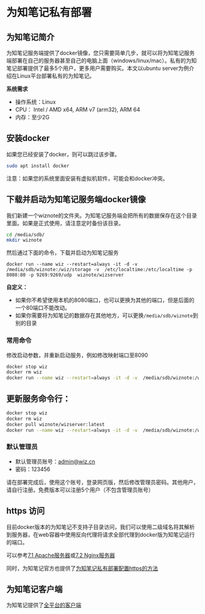 # 为知笔记私有部署

## 为知笔记简介
为知笔记服务端提供了docker镜像，您只需要简单几步，就可以将为知笔记服务端部署在自己的服务器甚至自己的电脑上面（windows/linux/mac）。私有的为知笔记部署提供了最多5个用户，更多用户需要购买。本文以ubuntu server为例介绍在Linux平台部署私有的为知笔记。

**系统需求**

- 操作系统：Linux
- CPU： Intel / AMD x64, ARM v7 (arm32), ARM 64
- 内存：至少2G

## 安装docker
如果您已经安装了docker，则可以跳过该步骤。

```bash
sudo apt install docker
```

注意：如果您的系统里面安装有虚拟机软件，可能会和docker冲突。

## 下载并启动为知笔记服务端docker镜像

我们新建一个wiznote的文件夹。为知笔记服务端会把所有的数据保存在这个目录里面。如果是正式使用，请注意定时备份该目录。

```bash
cd /media/sdb/
mkdir wiznote
```

然后通过下面的命令，下载并启动为知笔记服务
```
docker run --name wiz --restart=always -it -d -v  /media/sdb/wiznote:/wiz/storage -v  /etc/localtime:/etc/localtime -p 8080:80 -p 9269:9269/udp  wiznote/wizserver
```

**自定义：**

- 如果你不希望使用本机的8080端口，也可以更换为其他的端口，但是后面的一个80端口不能改动。
- 如果你需要将为知笔记的数据存在其他地方，可以更换`/media/sdb/wiznote`到别的目录

### 常用命令
修改启动参数，并重新启动服务，例如修改映射端口至8090

```bash
docker stop wiz
docker rm wiz
docker run --name wiz --restart=always -it -d -v  /media/sdb/wiznote:/wiz/storage -v  /etc/localtime:/etc/localtime -p 8090:80 -p 9269:9269/udp  wiznote/wiz
```

## 更新服务命令行：

```bash
docker stop wiz
docker rm wiz
docker pull wiznote/wizserver:latest
docker run --name wiz --restart=always -it -d -v  /media/sdb/wiznote:/wiz/storage -v  /etc/localtime:/etc/localtime -p 8080:80 -p 9269:9269/u
```

### 默认管理员

- 默认管理员账号：admin@wiz.cn
- 密码：123456

请在部署完成后，使用这个账号，登录网页版，然后修改管理员密码。其他用户，请自行注册。免费版本可以注册5个用户（不包含管理员账号）


## https 访问

目前docker版本的为知笔记不支持子目录访问，我们可以使用二级域名将其解析到服务器，在web容器中使用反向代理将请求全部代理到docker版为知笔记运行的端口。

可以参考[7.1 Apache服务器](..\07_Web服务\07_1_Apache服务器.md)或[7.2 Nginx服务器](..\07_Web服务\07_2_Nginx服务器.md)

同时，为知笔记官方也提供了[为知笔记私有部署配置https的方法](https://www.wiz.cn/zh-cn/docker-https)

## 为知笔记客户端

为知笔记提供了[全平台的客户端](https://www.wiz.cn/zh-cn/download.html)